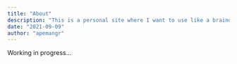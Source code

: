 ```yaml
---
title: "About"
description: "This is a personal site where I want to use like a braindump"
date: "2021-09-09"
author: "apemangr"
---
```


Working in progress...